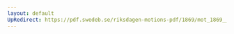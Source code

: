 ```yaml
---
layout: default
UpRedirect: https://pdf.swedeb.se/riksdagen-motions-pdf/1869/mot_1869__ak__00325.pdf
---
```

